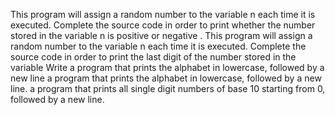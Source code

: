 This program will assign a random number to the variable n each time it is executed. Complete the source code in order to print whether the number stored in the variable n is positive or negative
.
This program will assign a random number to the variable n each time it is executed. Complete the source code in order to print the last digit of the number stored in the variable 
Write a program that prints the alphabet in lowercase, followed by a new line
 a program that prints the alphabet in lowercase, followed by a new line.
a program that prints all single digit numbers of base 10 starting from 0, followed by a new line.
